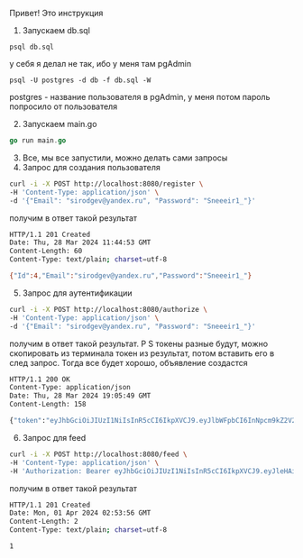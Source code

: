 Привет!
Это инструкция

1) Запускаем db.sql

```pgsql
psql db.sql
```

у себя я делал не так, ибо у меня там pgAdmin

```pgsql
psql -U postgres -d db -f db.sql -W 
```

postgres - название пользователя в pgAdmin, у меня потом пароль попросило от пользователя

2. Запускаем main.go

```go
go run main.go
```

3. Все, мы все запустили, можно делать сами запросы
4. Запрос для создания пользователя

```bash
curl -i -X POST http://localhost:8080/register \
-H 'Content-Type: application/json' \
-d '{"Email": "sirodgev@yandex.ru", "Password": "Sneeeir1_"}'
```

получим в ответ такой результат

```bash
HTTP/1.1 201 Created
Date: Thu, 28 Mar 2024 11:44:53 GMT
Content-Length: 60
Content-Type: text/plain; charset=utf-8

{"Id":4,"Email":"sirodgev@yandex.ru","Password":"Sneeeir1_"}
```

5. Запрос для аутентификации

```bash
curl -i -X POST http://localhost:8080/authorize \
-H 'Content-Type: application/json' \
-d '{"Email": "sirodgev@yandex.ru", "Password": "Sneeeir1_"}'
```

получим в ответ такой результат. P S токены разные будут, можно скопировать из терминала токен из результат, потом вставить его в след запрос. Тогда все будет хорошо, объявление создастся

```bash
HTTP/1.1 200 OK
Content-Type: application/json
Date: Thu, 28 Mar 2024 19:05:49 GMT
Content-Length: 158

{"token":"eyJhbGciOiJIUzI1NiIsInR5cCI6IkpXVCJ9.eyJlbWFpbCI6InNpcm9kZ2V2QHlhbmRleC5ydSIsImV4cCI6MTcxMTgwOTEyM30.m5JXoKxeySEZlfkMIAw2bPZ4TFQUUNs31oh36Z3LpKs"}
```

6. Запрос для feed

```bash
curl -i -X POST http://localhost:8080/feed \
-H 'Content-Type: application/json' \
-H 'Authorization: Bearer eyJhbGciOiJIUzI1NiIsInR5cCI6IkpXVCJ9.eyJleHAiOjE3MTE5NDAyNDgsInN1YiI6IjEifQ.512NEQU-5aAhj-Xp2nCz2lgqDb36r7WLPujfNjBRrSA' \
```

получим в ответ такой результат

```bash
HTTP/1.1 201 Created
Date: Mon, 01 Apr 2024 02:53:56 GMT
Content-Length: 2
Content-Type: text/plain; charset=utf-8

1
```
